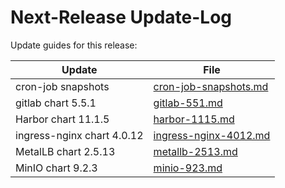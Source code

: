 # Next-Release Update-Log

Update guides for this release:

| Update                     | File                                             |
| -------------------------- | ------------------------------------------------ |
| cron-job snapshots         | [cron-job-snapshots.md](./cron-job-snapshots.md) |
| gitlab chart 5.5.1         | [gitlab-551.md](./gitlab-551.md)                 |
| Harbor chart 11.1.5        | [harbor-1115.md](./harbor-1115.md)               |
| ingress-nginx chart 4.0.12 | [ingress-nginx-4012.md](./ingress-nginx-4012.md) |
| MetalLB chart 2.5.13       | [metallb-2513.md](./metallb-2513.md)             |
| MinIO chart 9.2.3          | [minio-923.md](./minio-923.md)                   |

